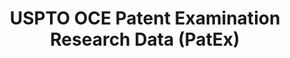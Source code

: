 ---
bigquery: https://console.cloud.google.com/bigquery?p=patents-public-data&d=uspto_oce_pair&page=dataset
citation: 'Graham, S. Marco, A., and Miller, A. (2015). “The USPTO Patent Examination
  Research Dataset: A Window on the Process of Patent Examination.”'
contributors: Graham, S. Marco, A., Miller, A.
cost: None
description: The latest version of PatEx (referred to below as the 2020 release) contains
  detailed information on nearly 11.9 million publicly-viewable provisional and non-provisional
  patent applications to the USPTO and over 4.6 million Patent Cooperation Treaty
  (PCT) applications. It is based on data that OCE downloaded from the Patent Examination
  Data System (PEDS) in April, 2021. The PEDS data are sourced from Public PAIR. The
  first time that OCE used PEDS as the basis of PatEx was for the 2019 release. We
  took the PEDS data and organized it into the familiar PatEx data files, which are
  based on the organization of the Public PAIR portal. The data files include information
  on each application’s characteristics, prosecution history, continuation history,
  claims of foreign priority, patent term adjustment history, publication history,
  and correspondence address information.
documentation: 'For the 2019 and later releases, new technical documentation is available
  https://www.uspto.gov/sites/default/files/documents/PatEx-2019-Technical-Doc.pdf


  A document describing the 2014-2017 data sets is available and can be cited as:
  Graham, Stuart J.H. and Marco, Alan C. and Miller, Richard, The USPTO Patent Examination
  Research Dataset: A Window on the Process of Patent Examination (November 30, 2015).
  Available at SSRN: https://ssrn.com/abstract=2702637.'
last_edit: Mon, 04 Apr 2022 19:06:22 GMT
location: https://www.uspto.gov/ip-policy/economic-research/research-datasets/patent-examination-research-dataset-public-pair
maintained_by: EconomicsData@uspto.gov
related_publications: https://ssrn.com/abstract=29956744, https://ssrn.com/abstract=2702637
schema_fields: '[''correspondence_region_code'', ''abandon_date'', ''filing_date'',
  ''parent_application_number'', ''correspondence_country_name'', ''examiner_name_last'',
  ''correspondence_region_name'', ''recorded_date'', ''continuation_type'', ''inventor_country_code'',
  ''correspondence_country_code'', ''foreign_parent_date'', ''foreign_parent_id'',
  ''correspondence_name_line_2'', ''application_number'', ''correspondence_city'',
  ''uspc_subclass'', ''patent_issue_date'', ''earliest_pgpub_date'', ''wipo_pub_number'',
  ''correspondence_name_line_1'', ''file_location_date'', ''file_location'', ''invention_title'',
  ''disposal_type'', ''inventor_name_first'', ''atty_docket_number'', ''inventor_region_code'',
  ''event_description'', ''earliest_pgpub_number'', ''inventor_rank'', ''aia_first_to_file'',
  ''inventor_name_middle'', ''appl_status_date'', ''correspondence_street_line_2'',
  ''child_application_number'', ''sequence_number'', ''inventor_name_last'', ''inventor_address_type'',
  ''wipo_pub_date'', ''appl_status_code'', ''inventor_country_name'', ''patent_number'',
  ''invention_subject_matter'', ''confirm_number'', ''small_entity_indicator'', ''status_code'',
  ''examiner_id'', ''child_filing_date'', ''parent_country'', ''parent_filing_date'',
  ''correspondence_street_line_1'', ''status_description'', ''parent_country_code'',
  ''event_code'', ''correspondence_postal_code'', ''examiner_art_unit'', ''application_type'',
  ''examiner_name_middle'', ''application_number_pair'', ''customer_number'', ''uspc_class'',
  ''examiner_name_first'']'
shortname: patex
tags:
- patents
- legal
- history
terms_of_use: 'USPTO’s online databases are not designed or intended to be a source
  for bulk downloads of USPTO data when accessed through the website’s interfaces.
  Individuals, companies, IP addresses, or blocks of IP addresses who, in effect,
  deny or decrease service by generating unusually high numbers of database accesses
  (searches, pages, or hits), whether generated manually or in an automated fashion,
  may be denied access to USPTO servers without notice.


  Bulk data products may be separately obtained from the USPTO, either for free or
  at the cost of dissemination. For details, see information on Electronic Bulk Data
  Products: https://www.uspto.gov/learning-and-resources/electronic-bulk-data-products'
title: USPTO OCE Patent Examination Research Data (PatEx)
uuid: 4342caa7-23af-420c-b2f6-6088f133df6a
---